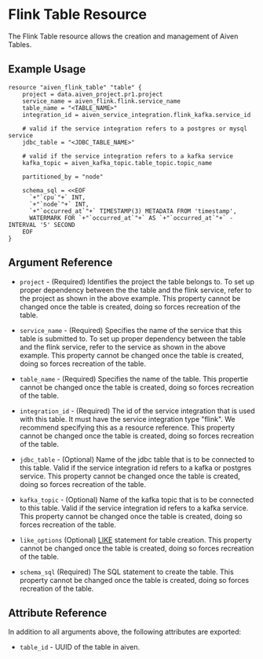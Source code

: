 # Flink Table Resource

The Flink Table resource allows the creation and management of Aiven Tables.

## Example Usage

```hcl
resource "aiven_flink_table" "table" {
    project = data.aiven_project.pr1.project
    service_name = aiven_flink.flink.service_name
    table_name = "<TABLE_NAME>"
    integration_id = aiven_service_integration.flink_kafka.service_id

    # valid if the service integration refers to a postgres or mysql service
    jdbc_table = "<JDBC_TABLE_NAME>"

    # valid if the service integration refers to a kafka service
    kafka_topic = aiven_kafka_topic.table_topic.topic_name

    partitioned_by = "node"

    schema_sql = <<EOF
      `+"`cpu`"+` INT,
      `+"`node`"+` INT,
      `+"`occurred_at`"+` TIMESTAMP(3) METADATA FROM 'timestamp',
      WATERMARK FOR `+"`occurred_at`"+` AS `+"`occurred_at`"+` - INTERVAL '5' SECOND
    EOF
}
```

## Argument Reference

* `project` - (Required) Identifies the project the table belongs to. To set up proper dependency between the the table and the flink service, refer to the project as shown in the above example. This property cannot be changed once the table is created, doing so forces recreation of the table.

* `service_name` - (Required) Specifies the name of the service that this table is submitted to. To set up proper dependency between the table and the flink service, refer to the service as shown in the above example. This property cannot be changed once the table is created, doing so forces recreation of the table.

* `table_name` - (Required) Specifies the name of the table. This propertie cannot be changed once the table is created, doing so forces recreation of the table.

* `integration_id` - (Required) The id of the service integration that is used with this table. It must have the service integration type "flink". We recommend specifying this as a resource reference. This property cannot be changed once the table is created, doing so forces recreation of the table.

* `jdbc_table` - (Optional) Name of the jdbc table that is to be connected to this table. Valid if the service integration id refers to a kafka or postgres service. This property cannot be changed once the table is created, doing so forces recreation of the table.

* `kafka_topic` - (Optional) Name of the kafka topic that is to be connected to this table. Valid if the service integration id refers to a kafka service. This property cannot be changed once the table is created, doing so forces recreation of the table.

* `like_options` (Optional) [LIKE](https://nightlies.apache.org/flink/flink-docs-master/docs/dev/table/sql/create/#like) statement for table creation. This property cannot be changed once the table is created, doing so forces recreation of the table.

* `schema_sql` (Required) The SQL statement to create the table. This property cannot be changed once the table is created, doing so forces recreation of the table.

## Attribute Reference

In addition to all arguments above, the following attributes are exported:

* `table_id` - UUID of the table in aiven.
